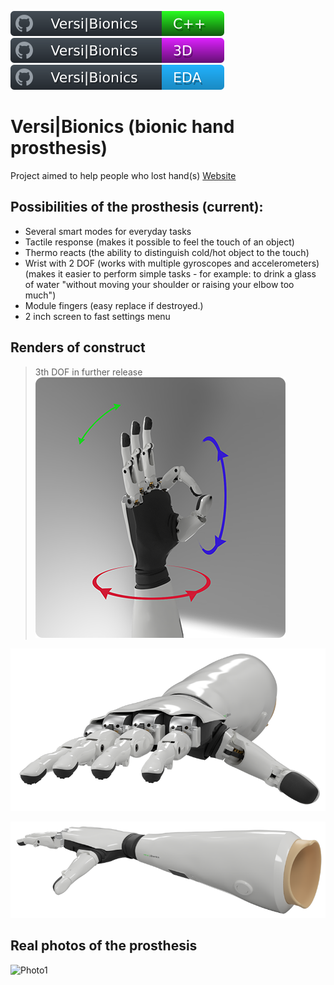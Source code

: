 ![IBishopI_cpp](/docs/badge_vb_cpp.svg)
![IBishopI_3d](/docs/badge_vb_3d.svg)
![IBishopI_el](/docs/badge_vb_electron.svg)
# Versi|Bionics (bionic hand prosthesis)

Project aimed to help people who lost hand(s) [Website](https://versibionics.com/)

## Possibilities of the prosthesis (current):
- Several smart modes for everyday tasks
- Tactile response (makes it possible to feel the touch of an object)
- Thermo reacts (the ability to distinguish cold/hot object to the touch)
- Wrist with 2 DOF (works with multiple gyroscopes and accelerometers)
(makes it easier to perform simple tasks - for example: to drink a glass of water "without moving your shoulder or raising your elbow too much")
- Module fingers (easy replace if destroyed.)
- 2 inch screen to fast settings menu

## Renders of construct
> 3th DOF in further release
![3DOF_Render](/docs/3DOF.png)

![Rdender1](/docs/work_model_5.png)

![Rednder2](/docs/work_model_2.png)

## Real photos of the prosthesis

![Photo1](/docs/DCIM_3157.png)
